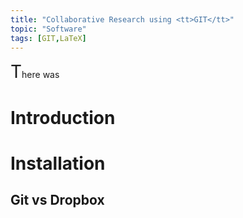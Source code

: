 ```yaml
---
title: "Collaborative Research using <tt>GIT</tt>"
topic: "Software"
tags: [GIT,LaTeX]
---
```


<span style="font-size:2em">T</span>here was
# Introduction

# Installation

## Git vs Dropbox